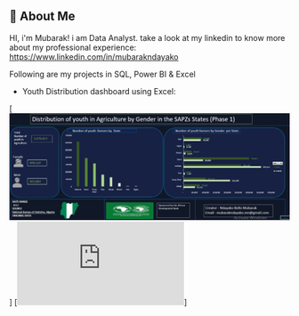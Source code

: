 
## 🚀 About Me
HI, i'm Mubarak! i am Data Analyst.
take a look at my linkedin to know more about my professional experience:
https://www.linkedin.com/in/mubarakndayako 





Following are my projects in SQL, Power BI & Excel

* Youth Distribution dashboard using Excel:



[![portfolio](https://github.com/mubarak080/mubarak080/blob/main/Youth%20Distribution%20Report.JPG)]
[![Here](https://github.com/mubarak080/mubarak080/blob/main/Power%20BI%20Analytics%20Eruwa%20Branch.pdf)]

